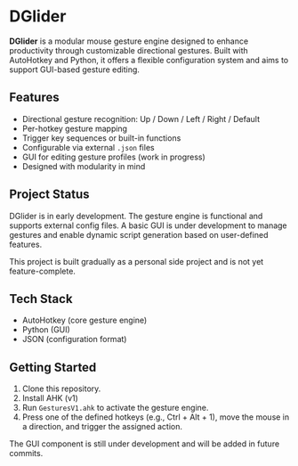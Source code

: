 # DGlider

**DGlider** is a modular mouse gesture engine designed to enhance productivity through customizable directional gestures. Built with AutoHotkey and Python, it offers a flexible configuration system and aims to support GUI-based gesture editing.

## Features

- Directional gesture recognition: Up / Down / Left / Right / Default
- Per-hotkey gesture mapping
- Trigger key sequences or built-in functions
- Configurable via external `.json` files
- GUI for editing gesture profiles (work in progress)
- Designed with modularity in mind

## Project Status

DGlider is in early development. The gesture engine is functional and supports external config files. A basic GUI is under development to manage gestures and enable dynamic script generation based on user-defined features.

This project is built gradually as a personal side project and is not yet feature-complete.

## Tech Stack

- AutoHotkey (core gesture engine)
- Python (GUI)
- JSON (configuration format)

## Getting Started

1. Clone this repository.
2. Install AHK (v1)
3. Run `GesturesV1.ahk` to activate the gesture engine.
4. Press one of the defined hotkeys (e.g., Ctrl + Alt + 1), move the mouse in a direction, and trigger the assigned action.

The GUI component is still under development and will be added in future commits.


